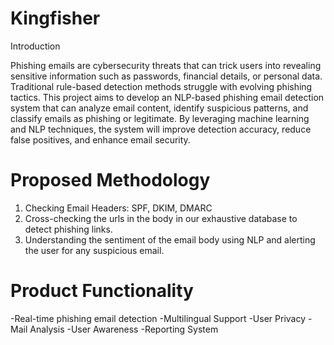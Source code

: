 # Kingfisher

Introduction

Phishing emails are cybersecurity threats that can trick users into revealing sensitive information such as passwords, financial details, or personal data. Traditional rule-based detection methods struggle with evolving phishing tactics. This project aims to develop an NLP-based phishing email detection system that can analyze email content, identify suspicious patterns, and classify emails as phishing or legitimate. By leveraging machine learning and NLP techniques, the system will improve detection accuracy, reduce false positives, and enhance email security.

# Proposed Methodology

1. Checking Email Headers: SPF, DKIM, DMARC
2. Cross-checking the urls in the body in our exhaustive database to detect phishing links.
3. Understanding the sentiment of the email body using NLP and alerting the user for any suspicious email.

# Product Functionality 
-Real-time phishing email detection
-Multilingual Support
-User Privacy
-Mail Analysis
-User Awareness
-Reporting System




